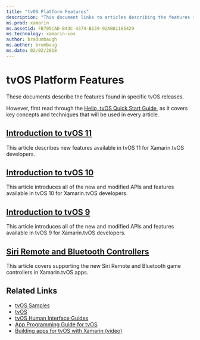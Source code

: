 ```yaml
---
title: "tvOS Platform Features"
description: "This document links to articles describing the features included in various tvOS releases. It also links to a document that describes the Siri Remote and Bluetooth controllers."
ms.prod: xamarin
ms.assetid: FB705CAD-B43C-4374-B139-92AB81185429
ms.technology: xamarin-ios
author: bradumbaugh
ms.author: brumbaug
ms.date: 02/02/2018
---
```


# tvOS Platform Features

These documents describe the features found in specific tvOS releases.

However, first read through the [Hello, tvOS Quick Start Guide](~/ios/tvos/get-started/hello-tvos.md), as it covers key concepts and techniques that will be used in every article.

## [Introduction to tvOS 11](~/ios/tvos/platform/introduction-to-tvos11.md)

This article describes new features available in tvOS 11 for Xamarin.tvOS developers.

## [Introduction to tvOS 10](~/ios/tvos/platform/introduction-to-tvos10/index.md)

This article introduces all of the new and modified APIs and features available in tvOS 10 for Xamarin.tvOS developers.

## [Introduction to tvOS 9](~/ios/tvos/platform/tvos9.md)

This article introduces all of the new and modified APIs and features available in tvOS 9 for Xamarin.tvOS developers.

## [Siri Remote and Bluetooth Controllers](~/ios/tvos/platform/remote-bluetooth.md)

This article covers supporting the new Siri Remote and Bluetooth game controllers in Xamarin.tvOS apps.

## Related Links

- [tvOS Samples](https://developer.xamarin.com/samples/tvos/all/)
- [tvOS](https://developer.apple.com/tvos/)
- [tvOS Human Interface Guides](https://developer.apple.com/tvos/human-interface-guidelines/)
- [App Programming Guide for tvOS](https://developer.apple.com/library/prerelease/tvos/documentation/General/Conceptual/AppleTV_PG/)
- [Building apps for tvOS with Xamarin (video)](https://university.xamarin.com/lightninglectures/tvos-with-xamarin)
